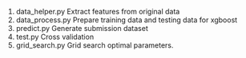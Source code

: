 1. data_helper.py	Extract features from original data
2. data_process.py	Prepare training data and testing data for xgboost
3. predict.py		Generate submission dataset
4. test.py		Cross validation
5. grid_search.py	Grid search optimal parameters.
